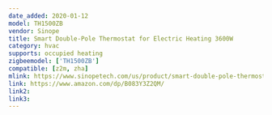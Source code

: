 ```yaml
---
date_added: 2020-01-12
model: TH1500ZB
vendor: Sinope
title: Smart Double-Pole Thermostat for Electric Heating 3600W
category: hvac
supports: occupied heating
zigbeemodel: ['TH1500ZB']
compatible: [z2m, zha]
mlink: https://www.sinopetech.com/us/product/smart-double-pole-thermostat-for-electric-heating-3600-w-zigbee/
link: https://www.amazon.com/dp/B083Y3Z2QM/
link2: 
link3: 
---
```

